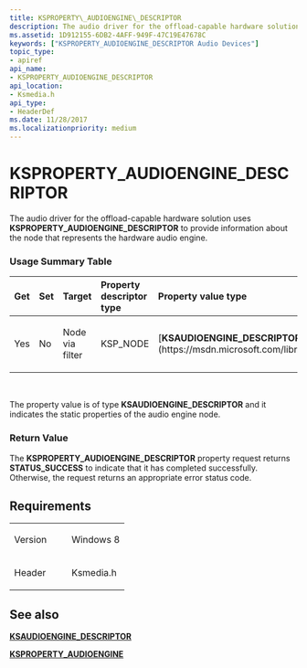 ```yaml
---
title: KSPROPERTY\_AUDIOENGINE\_DESCRIPTOR
description: The audio driver for the offload-capable hardware solution uses KSPROPERTY\_AUDIOENGINE\_DESCRIPTOR to provide information about the node that represents the hardware audio engine.
ms.assetid: 1D912155-6DB2-4AFF-949F-47C19E47678C
keywords: ["KSPROPERTY_AUDIOENGINE_DESCRIPTOR Audio Devices"]
topic_type:
- apiref
api_name:
- KSPROPERTY_AUDIOENGINE_DESCRIPTOR
api_location:
- Ksmedia.h
api_type:
- HeaderDef
ms.date: 11/28/2017
ms.localizationpriority: medium
---
```


# KSPROPERTY\_AUDIOENGINE\_DESCRIPTOR


The audio driver for the offload-capable hardware solution uses **KSPROPERTY\_AUDIOENGINE\_DESCRIPTOR** to provide information about the node that represents the hardware audio engine.

### <span id="Usage_Summary_Table"></span><span id="usage_summary_table"></span><span id="USAGE_SUMMARY_TABLE"></span>Usage Summary Table

<table>
<colgroup>
<col width="20%" />
<col width="20%" />
<col width="20%" />
<col width="20%" />
<col width="20%" />
</colgroup>
<thead>
<tr class="header">
<th align="left">Get</th>
<th align="left">Set</th>
<th align="left">Target</th>
<th align="left">Property descriptor type</th>
<th align="left">Property value type</th>
</tr>
</thead>
<tbody>
<tr class="odd">
<td align="left"><p>Yes</p></td>
<td align="left"><p>No</p></td>
<td align="left"><p>Node via filter</p></td>
<td align="left"><p>KSP_NODE</p></td>
<td align="left"><p>[<strong>KSAUDIOENGINE_DESCRIPTOR</strong>](https://msdn.microsoft.com/library/windows/hardware/hh450862)</p></td>
</tr>
</tbody>
</table>

 

The property value is of type **KSAUDIOENGINE\_DESCRIPTOR** and it indicates the static properties of the audio engine node.

### <span id="Return_Value"></span><span id="return_value"></span><span id="RETURN_VALUE"></span>Return Value

The **KSPROPERTY\_AUDIOENGINE\_DESCRIPTOR** property request returns **STATUS\_SUCCESS** to indicate that it has completed successfully. Otherwise, the request returns an appropriate error status code.

Requirements
------------

<table>
<colgroup>
<col width="50%" />
<col width="50%" />
</colgroup>
<tbody>
<tr class="odd">
<td align="left"><p>Version</p></td>
<td align="left"><p>Windows 8</p></td>
</tr>
<tr class="even">
<td align="left"><p>Header</p></td>
<td align="left">Ksmedia.h</td>
</tr>
</tbody>
</table>

## <span id="see_also"></span>See also


[**KSAUDIOENGINE\_DESCRIPTOR**](https://msdn.microsoft.com/library/windows/hardware/hh450862)

[**KSPROPERTY\_AUDIOENGINE**](ksproperty-audioengine.md)

 

 






